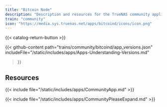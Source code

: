```yaml
---
title: "Bitcoin Node"
description: "Description and resources for the TrueNAS community application called Bitcoin Node."
train: "community"
icon: "https://media.sys.truenas.net/apps/bitcoind/icons/icon.png"
---
```


{{< catalog-return-button >}}

{{< github-content 
    path="trains/community/bitcoind/app_versions.json"
	includeFile="/static/includes/apps/Apps-Understanding-Versions.md"
>}}

## Resources

{{< include file="/static/includes/apps/CommunityApp.md" >}}

{{< include file="/static/includes/apps/CommunityPleaseExpand.md" >}}
